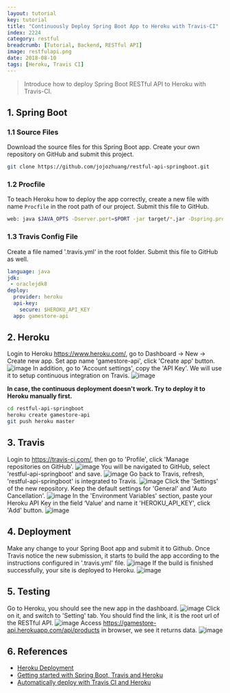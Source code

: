 ```yaml
---
layout: tutorial
key: tutorial
title: "Continuously Deploy Spring Boot App to Heroku with Travis-CI"
index: 2224
category: restful
breadcrumb: [Tutorial, Backend, RESTful API]
image: restfulapi.png
date: 2018-08-10
tags: [Heroku, Travis CI]
---
```


> Introduce how to deploy Spring Boot RESTful API to Heroku with Travis-CI.

## 1. Spring Boot
### 1.1 Source Files
Download the source files for this Spring Boot app. Create your own repository on GitHub and submit this project.
```sh
git clone https://github.com/jojozhuang/restful-api-springboot.git
```
### 1.2 Procfile
To teach Heroku how to deploy the app correctly, create a new file with name `Procfile` in the root path of our project. Submit this file to GitHub.
```sh
web: java $JAVA_OPTS -Dserver.port=$PORT -jar target/*.jar -Dspring.profiles.active=prod
```
### 1.3 Travis Config File
Create a file named '.travis.yml' in the root folder. Submit this file to GitHub as well.
```yml
language: java
jdk:
 - oraclejdk8
deploy:
  provider: heroku
  api-key:
    secure: $HEROKU_API_KEY
  app: gamestore-api
```

## 2. Heroku
Login to Heroku https://www.heroku.com/, go to Dashboard -> New -> Create new app. Set app name 'gamestore-api', click 'Create app' button.
![image](/public/images/frontend/2224/heroku_createapp.png)
In addition, go to 'Account settings', copy the 'API Key'. We will use it to setup continuous integration on Travis.
![image](/public/images/frontend/2224/heroku_apikey.png)  

**In case, the continuous deployment doesn't work. Try to deploy it to Heroku manually first.**
```sh
cd restful-api-springboot
heroku create gamestore-api
git push heroku master
```

## 3. Travis
Login to https://travis-ci.com/, then go to 'Profile', click 'Manage repositories on GitHub'.
![image](/public/images/frontend/2224/travis_profile.png)
You will be navigated to GitHub, select 'restful-api-springboot' and save.
![image](/public/images/frontend/2224/github_add_repository.png)
Go back to Travis, refresh, 'restful-api-springboot' is integrated to Travis.
![image](/public/images/frontend/2224/travis_add_repository.png)
Click the 'Settings' of the new repository. Keep the default settings for 'General' and 'Auto Cancellation'.
![image](/public/images/frontend/2224/travis_settings.png)
In the 'Environment Variables' section, paste your Heroku API Key in the field ‘Value’ and name it 'HEROKU_API_KEY', click 'Add' button.
![image](/public/images/frontend/2224/travis_environment_variable.png)

## 4. Deployment
Make any change to your Spring Boot app and submit it to Github. Once Travis notice the new submission, it starts to build the app according to the instructions configured in '.travis.yml' file.
![image](/public/images/frontend/2224/travis_build.png)
If the build is finished successfully, your site is deployed to Heroku.
![image](/public/images/frontend/2224/travis_deploy.png)  

## 5. Testing
Go to Heroku, you should see the new app in the dashboard.
![image](/public/images/frontend/2224/heroku_newapp.png)
Click on it, and switch to 'Setting' tab. You should find the link, it is the root url of the RESTful API.
![image](/public/images/frontend/2224/heroku_link.png)
Access https://gamestore-api.herokuapp.com/api/products in browser, we see it returns data.
![image](/public/images/frontend/2224/heroku_api.png)

## 6. References
* [Heroku Deployment](https://docs.travis-ci.com/user/deployment/heroku/)
* [Getting started with Spring Boot, Travis and Heroku](https://medium.com/@felippepuhle/getting-started-with-spring-boot-travis-and-heroku-4562a723fd0e)
* [Automatically deploy with Travis CI and Heroku](https://medium.com/@felipeluizsoares/automatically-deploy-with-travis-ci-and-heroku-ddba1361647f)
